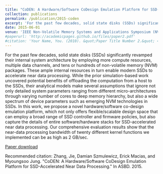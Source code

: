 ```yaml
---
title: "CoDEN: A Hardware/Software CoDesign Emulation Platform for SSD-Accelerated Near Data Processing"
collection: publications
permalink: /publication/2015-coden
excerpt: 'For the past few decades, solid state disks (SSDs) significantly revamped their internal system architecture by employing more compute resources, multiple data channels, and tens or hundreds of non-volatile memory (NVM) packages. These ample internal resources in turn enable modern SSDs to accelerate near data processing. While the prior simulation-based work uncovered potential benefits of offloading the computation from a host to the SSDs, their analytical models make several assumptions that ignore not only detailed…'
date: 2015-06-01
venue: 'IEEE Non-Volatile Memory Systems and Applications Symposium (NVMSA)'
#paperurl: 'http://academicpages.github.io/files/paper2.pdf'
#citation: 'Your Name, You. (2010). &quot;Paper Title Number 2.&quot; <i>Journal 1</i>. 1(2).'
---
```

For the past few decades, solid state disks (SSDs) significantly revamped their internal system architecture by employing more compute resources, multiple data channels, and tens or hundreds of non-volatile memory (NVM) packages. These ample internal resources in turn enable modern SSDs to accelerate near data processing. While the prior simulation-based work uncovered potential benefits of offloading the computation from a host to the SSDs, their analytical models make several assumptions that ignore not only detailed system parameters ranging from different micro-architectures through varying number of cores to deep memory hierarchy, but also a wide spectrum of device parameters such as emerging NVM technologies in SSDs. In this work, we propose a novel hardware/software co-design emulation platform, which not only offers flexible/scalable design space that can employ a broad range of SSD controller and firmware policies, but also capture the details of entire software/hardware stacks for SSD-accelerated near data processing. Our comprehensive evaluation results show that the near-data processing bandwidth of twenty different kernel functions we implemented can be as high as 2 GB/sec.


[Paper download](http://acs.ict.ac.cn/asbd2015/papers/ASBD_2015_submission_6.pdf)

Recommended citation: Zhang, Jie, Damian Szmulewicz, Erick Macias, and Myoungsoo Jung. "CoDEN: A Hardware/Software CoDesign Emulation Platform for SSD-Accelerated Near Data Processing." In ASBD. 2015.